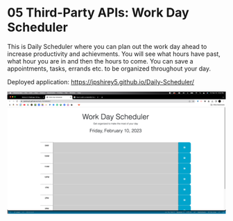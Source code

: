 # 05 Third-Party APIs: Work Day Scheduler


This is Daily Scheduler where you can plan out the work day ahead to increase productivity and achievments.
You will see what hours have past, what hour you are in and then the hours to come.
You can save a appointments, tasks, errands etc. to be organized throughout your day.

Deployed application: https://jpshirey5.github.io/Daily-Scheduler/ 

 ![](Assets/Images/Screen%20Shot%202023-02-10%20at%204.32.15%20PM.png)
